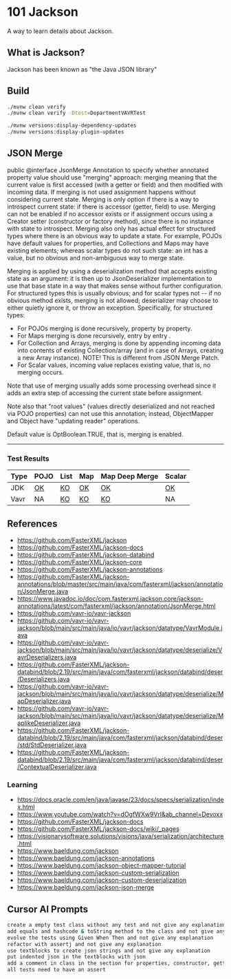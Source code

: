 # 101 Jackson

A way to learn details about Jackson.

## What is Jackson?

Jackson has been known as "the Java JSON library" 

## Build

```bash
./mvnw clean verify
./mvnw clean verify -Dtest=DepartmentVAVRTest  

./mvnw versions:display-dependency-updates
./mvnw versions:display-plugin-updates
```

## JSON Merge

public @interface JsonMerge
Annotation to specify whether annotated property value should use "merging" approach: merging meaning that the current value is first accessed (with a getter or field) and then modified with incoming data. If merging is not used assignment happens without considering current state.
Merging is only option if there is a way to introspect current state: if there is accessor (getter, field) to use. Merging can not be enabled if no accessor exists or if assignment occurs using a Creator setter (constructor or factory method), since there is no instance with state to introspect. Merging also only has actual effect for structured types where there is an obvious way to update a state. For example, POJOs have default values for properties, and Collections and Maps may have existing elements; whereas scalar types do not such state: an int has a value, but no obvious and non-ambiguous way to merge state.

Merging is applied by using a deserialization method that accepts existing state as an argument: it is then up to JsonDeserializer implementation to use that base state in a way that makes sense without further configuration. For structured types this is usually obvious; and for scalar types not -- if no obvious method exists, merging is not allowed; deserializer may choose to either quietly ignore it, or throw an exception. Specifically, for structured types:

- For POJOs merging is done recursively, property by property.
- For Maps merging is done recursively, entry by entry .
- For Collection and Arrays, merging is done by appending incoming data into contents of existing Collection/array (and in case of Arrays, creating a new Array instance). NOTE! This is different from JSON Merge Patch.
- For Scalar values, incoming value replaces existing value, that is, no merging occurs.

Note that use of merging usually adds some processing overhead since it adds an extra step of accessing the current state before assignment.

Note also that "root values" (values directly deserialized and not reached via POJO properties) can not use this annotation; instead, ObjectMapper and Object have "updating reader" operations.

Default value is OptBoolean.TRUE, that is, merging is enabled.

---

### Test Results

| Type | POJO | List | Map | Map Deep Merge | Scalar |
|------|------|------|-----|----------------|--------|
| JDK  | [OK](./src/main/java/info/jab/java/jackson/jsonmerge/pojo/Employee.java) | [KO](./src/test/java/info/jab/java/jackson/jsonmerge/list/DepartmentTest.java) | [OK](./src/test/java/info/jab/java/jackson/jsonmerge/map/PersonTest.java) | [OK](./src/test/java/info/jab/java/jackson/jsonmerge/mapdm/NestedMapContainerTest.java) | [OK](src/main/java/info/jab/java/jackson/jsonmerge/scalar/Product.java) |
| Vavr | NA   | [KO](./src/test/java/info/jab/java/jackson/jsonmerge/list/DepartmentVAVRTest.java) | [KO](./src/test/java/info/jab/java/jackson/jsonmerge/map/PersonVAVRTest.java)  | [KO](./src/test/java/info/jab/java/jackson/jsonmerge/mapdm/NestedMapContainerVAVRTest.java)         | NA     |

## References

- https://github.com/FasterXML/jackson
- https://github.com/FasterXML/jackson-docs
- https://github.com/FasterXML/jackson-databind
- https://github.com/FasterXML/jackson-core
- https://github.com/FasterXML/jackson-annotations
- https://github.com/FasterXML/jackson-annotations/blob/master/src/main/java/com/fasterxml/jackson/annotation/JsonMerge.java
- https://www.javadoc.io/doc/com.fasterxml.jackson.core/jackson-annotations/latest/com/fasterxml/jackson/annotation/JsonMerge.html
- https://github.com/vavr-io/vavr-jackson
- https://github.com/vavr-io/vavr-jackson/blob/main/src/main/java/io/vavr/jackson/datatype/VavrModule.java
- https://github.com/vavr-io/vavr-jackson/blob/main/src/main/java/io/vavr/jackson/datatype/deserialize/VavrDeserializers.java
- https://github.com/FasterXML/jackson-databind/blob/2.19/src/main/java/com/fasterxml/jackson/databind/deser/Deserializers.java
- https://github.com/vavr-io/vavr-jackson/blob/main/src/main/java/io/vavr/jackson/datatype/deserialize/MapDeserializer.java
- https://github.com/vavr-io/vavr-jackson/blob/main/src/main/java/io/vavr/jackson/datatype/deserialize/MaplikeDeserializer.java
- https://github.com/FasterXML/jackson-databind/blob/2.19/src/main/java/com/fasterxml/jackson/databind/deser/std/StdDeserializer.java
- https://github.com/FasterXML/jackson-databind/blob/2.19/src/main/java/com/fasterxml/jackson/databind/deser/ContextualDeserializer.java

### Learning

- https://docs.oracle.com/en/java/javase/23/docs/specs/serialization/index.html
- https://www.youtube.com/watch?v=dOgfWXw9VrI&ab_channel=Devoxx
- https://github.com/FasterXML/jackson-docs
- https://github.com/FasterXML/jackson-docs/wiki/_pages
- https://visionarysoftware.solutions/visions/java/serialization/architecture.html
- https://www.baeldung.com/jackson
- https://www.baeldung.com/jackson-annotations
- https://www.baeldung.com/jackson-object-mapper-tutorial
- https://www.baeldung.com/jackson-custom-serialization
- https://www.baeldung.com/jackson-custom-deserialization
- https://www.baeldung.com/jackson-json-merge

## Cursor AI Prompts

```bash
create a empty test class without any test and not give any explanation
add equals and hashcode & toString method to the class and not give any explanation
evolve the tests using Given When Then and not give any explanation
refactor with assertj and not give any explanation
use textblocks to create json strings and not give any explanation
put indented json in the textblocks with json
add a comment in class in the section for properties, constructor, getters, setters, equals, hashcode, toString and not give any explanation
all tests need to have an assert
```
